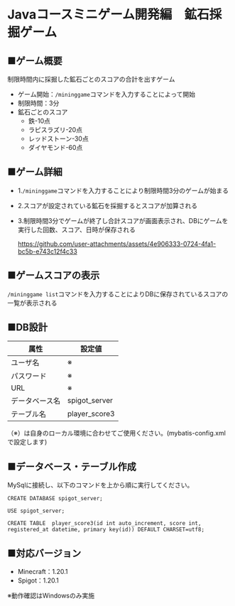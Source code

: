 # Javaコースミニゲーム開発編　鉱石採掘ゲーム
## ■ゲーム概要
制限時間内に採掘した鉱石ごとのスコアの合計を出すゲーム
- ゲーム開始：```/mininggame```コマンドを入力することによって開始
- 制限時間：3分
- 鉱石ごとのスコア
    - 鉄-10点
    - ラピスラズリ-20点
    - レッドストーン-30点
    - ダイヤモンド-60点
      
## ■ゲーム詳細
- 1.```/mininggame```コマンドを入力することにより制限時間3分のゲームが始まる
- 2.スコアが設定されている鉱石を採掘するとスコアが加算される
- 3.制限時間3分でゲームが終了し合計スコアが画面表示され、DBにゲームを実行した回数、スコア、日時が保存される
  
  https://github.com/user-attachments/assets/4e906333-0724-4fa1-bc5b-e743c12f4c33
  
## ■ゲームスコアの表示
```/mininggame list```コマンドを入力することによりDBに保存されているスコアの一覧が表示される

## ■DB設計
 | 属性 | 設定値 |
 | ------ | -------- |
 | ユーザ名 | ※ |
 | パスワード | ※ |
 | URL | ※ |
 | データベース名 | spigot_server |
 | テーブル名 | player_score3 |

 （※）は自身のローカル環境に合わせてご使用ください。(mybatis-config.xmlで設定します)

 ## ■データベース・テーブル作成
 MySqlに接続し、以下のコマンドを上から順に実行してください。
 ```
CREATE DATABASE spigot_server;

USE spigot_server;

CREATE TABLE  player_score3(id int auto_increment, score int, registered_at datetime, primary key(id)) DEFAULT CHARSET=utf8;
```

 ## ■対応バージョン
- Minecraft：1.20.1
- Spigot：1.20.1
  
※動作確認はWindowsのみ実施
